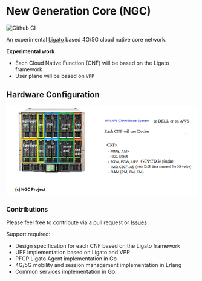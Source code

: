 # New Generation Core (NGC)

![Github CI](https://github.com/eshikafe/ngc/workflows/CI/badge.svg)

An experimental [Ligato](https://ligato.io/) based 4G/5G cloud native core network.

**Experimental work**

- Each Cloud Native Function (CNF) will be based on the Ligato framework
- User plane will be based on `VPP`

## Hardware Configuration

![NGC hardware configuration](ngc_hw.png)

### Contributions

Please feel free to contribute via a pull request or [Issues](https://github.com/eshikafe/ngc/issues)

Support required:

- Design specification for each CNF based on the Ligato framework
- UPF implementation based on Ligato and VPP
- PFCP Ligato Agent implementation in Go
- 4G/5G mobility and session management implementation in Erlang
- Common services implementation in Go.
